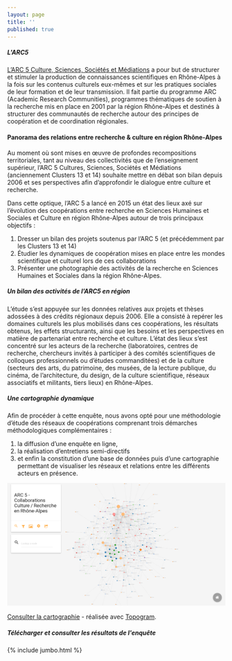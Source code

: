 ```yaml
---
layout: page
title: ''
published: true
---
```

##### L'ARC5

[L’ARC 5 Culture, Sciences, Sociétés et Médiations](http://arc5-cultures.rhonealpes.fr) a pour but de structurer et stimuler la production de connaissances scientifiques en Rhône-Alpes à la fois sur les contenus culturels eux-mêmes et sur les pratiques sociales de leur formation et de leur transmission. Il fait partie du programme ARC (Academic Research Communities),  programmes thématiques de soutien à la recherche mis en place en 2001 par la région Rhône-Alpes et destinés à structurer des communautés de recherche autour des principes de coopération et de coordination régionales.


#### Panorama des relations entre recherche & culture en région Rhône-Alpes

Au moment où sont mises en œuvre de profondes recompositions territoriales, tant au niveau des collectivités que de l’enseignement supérieur, l’ARC 5 Cultures, Sciences, Sociétés et Médiations (anciennement Clusters 13 et 14) souhaite mettre en débat son bilan depuis 2006 et ses perspectives afin d’approfondir le dialogue entre culture et recherche. 

Dans cette optique, l’ARC 5 a lancé en 2015 un état des lieux axé sur l’évolution des coopérations entre recherche en Sciences Humaines et Sociales et Culture en région Rhône-Alpes autour de trois principaux objectifs :

1. Dresser un bilan des projets soutenus  par l’ARC 5 (et précédemment par les Clusters 13 et 14)
2. Étudier les dynamiques de coopération mises en place entre les mondes scientifique et culturel lors de ces collaborations
3. Présenter une photographie des activités de la recherche en Sciences Humaines et Sociales dans la région Rhône-Alpes.



##### Un bilan des activités de l’ARC5 en région

L’étude s’est appuyée sur les données relatives aux projets et thèses adossées à des crédits régionaux depuis 2006. Elle a consisté à repérer les domaines culturels les plus mobilisés dans ces coopérations, les résultats obtenus, les effets structurants, ainsi que les besoins et les perspectives en matière de partenariat entre recherche et culture. L’état des lieux s’est concentré sur les acteurs de la recherche (laboratoires, centres de recherche, chercheurs invités à participer à des comités scientifiques de colloques professionnels ou d’études commanditées) et de la culture (secteurs des arts, du patrimoine, des musées, de la lecture publique, du cinéma, de l’architecture, du design, de la culture scientifique, réseaux associatifs et militants, tiers lieux) en Rhône-Alpes.


##### Une cartographie dynamique

Afin de procéder à cette enquête, nous avons opté pour une méthodologie d’étude des réseaux de coopérations comprenant trois démarches méthodologiques complémentaires : 

1. la diffusion d’une enquête en ligne, 
2. la réalisation d’entretiens semi-­directifs 
3. et enfin la constitution d’une base de données puis d’une cartographie permettant de visualiser les réseaux et relations entre les différents acteurs en présence.


![Une capture d'écran du réseau constitué durant l'enquête](/img/screenshot-topogram.png)

[Consulter la cartographie](/map) - réalisée avec [Topogram](http://topogram.io).


##### Télécharger et consulter les résultats de l'enquête

{% include jumbo.html %}
